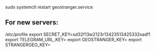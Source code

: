 sudo systemctl restart geostranger.service

## For new servers:

/etc/profile
export SECRET_KEY=sd32f13w2123r13423513425332sadf1
export TELEGRAM_URL_KEY=
export GEOSTRANGER_KEY=
export STRANGERGEO_KEY=

